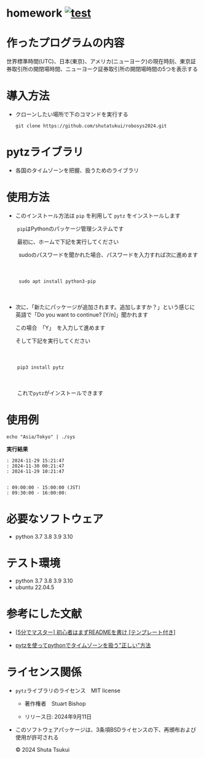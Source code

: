 # homework [![test](https://github.com/shutatukui/homework/actions/workflows/test.yml/badge.svg)](https://github.com/shutatukui/homework/actions/workflows/test.yml)
# 作ったプログラムの内容
世界標準時間(UTC)、日本(東京)、アメリカ(ニューヨーク)の現在時刻、東京証券取引所の開閉場時間、ニューヨーク証券取引所の開閉場時間の5つを表示する


# 導入方法
- クローンしたい場所で下のコマンドを実行する


  ```git clone https://github.com/shutatukui/robosys2024.git```


# pytzライブラリ
  - 各国のタイムゾーンを把握、扱うためのライブラリ


# 使用方法
- このインストール方法は ``` pip ``` を利用して ``` pytz ``` をインストールします
 
 
　　``` pip ```はPythonのパッケージ管理システムです

 
  　　最初に、ホームで下記を実行してください


 　　 sudoのパスワードを聞かれた場合、パスワードを入力すれば次に進めます


    
 　　　　　　　　　

　　 ``` sudo apt install python3-pip ```


   　　　　　　　


- 次に、「新たにパッケージが追加されます。追加しますか？」という感じに英語で「Do you want to continue? [Y/n]」聞かれます


  この場合　「Y」　を入力して進めます


  そして下記を実行してください


  　　　


　　``` pip3 install pytz ```


　  　　
 

　　これで``` pytz ```がインストールできます


# 使用例
``` echo "Asia/Tokyo" | ./sys ```


**実行結果**

``` 
: 2024-11-29 15:21:47
: 2024-11-30 00:21:47
: 2024-11-29 10:21:47


: 09:00:00 - 15:00:00 (JST)
: 09:30:00 - 16:00:00:
```


# 必要なソフトウェア
  - python 3.7 3.8 3.9 3.10

    
# テスト環境　
  - python 3.7 3.8 3.9 3.10
  - ubuntu 22.04.5


# 参考にした文献
  - [[5分でマスター] 初心者はまずREADMEを書け [テンプレート付き]](https://qiita.com/Canard_engineer_c_cpp/items/81ce4e53881138dbf37f)


  - [pytzを使ってpythonでタイムゾーンを扱う"正しい"方法](https://qiita.com/non_cal/items/2927fbdfa1d1f355b89d)


# ライセンス関係


  - ```pytz```ライブラリのライセンス　MIT license


    - 著作権者　Stuart Bishop


    - リリース日: 2024年9月11日


  - このソフトウェアパッケージは、3条項BSDライセンスの下、再頒布および使用が許可される


     © 2024 Shuta Tsukui
